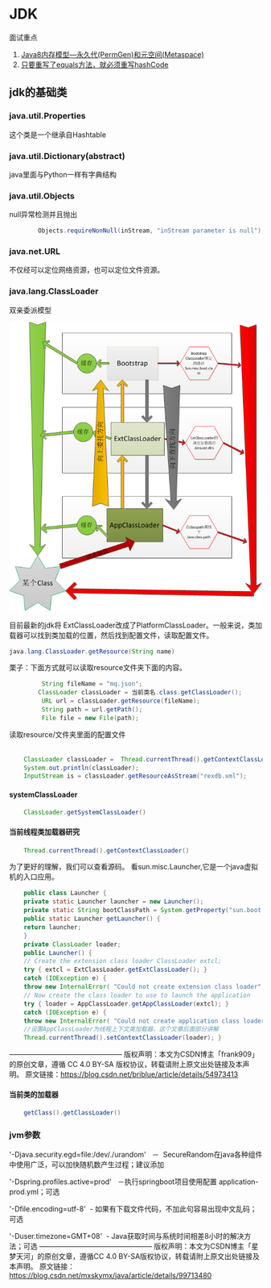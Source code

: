 JDK
===
面试重点

1. [Java8内存模型—永久代(PermGen)和元空间(Metaspace)](https://www.cnblogs.com/paddix/p/5309550.html)
1. [只要重写了equals方法，就必须重写hashCode](https://www.jianshu.com/p/da2c0129c270)

## jdk的基础类

### java.util.Properties
这个类是一个继承自Hashtable

### java.util.Dictionary(abstract)
java里面与Python一样有字典结构

### java.util.Objects
null异常检测并且抛出
```java
        Objects.requireNonNull(inStream, "inStream parameter is null");
```
### java.net.URL
不仅经可以定位网络资源，也可以定位文件资源。



###  java.lang.ClassLoader	

双亲委派模型

![](./img/classloader.png)

目前最新的jdk将 ExtClassLoader改成了PlatformClassLoader。一般来说，类加载器可以找到类加载的位置，然后找到配置文件，读取配置文件。

```java
java.lang.ClassLoader.getResource(String name)
```

栗子：下面方式就可以读取resource文件夹下面的内容。

```java
         String fileName = "mq.json";
		ClassLoader classLoader = 当前类名.class.getClassLoader();
         URL url = classLoader.getResource(fileName);
         String path = url.getPath();
         File file = new File(path);
```

读取resource/文件夹里面的配置文件

```java

    ClassLoader classLoader =  Thread.currentThread().getContextClassLoader();
    System.out.println(classLoader);
	InputStream is = classLoader.getResourceAsStream("rexdb.xml");
```


#### systemClassLoader

```java
	ClassLoader.getSystemClassLoader()
```

#### 当前线程类加载器研究
```java
	Thread.currentThread().getContextClassLoader()
```
为了更好的理解，我们可以查看源码。
看sun.misc.Launcher,它是一个java虚拟机的入口应用。
```java
	public class Launcher { 
	private static Launcher launcher = new Launcher(); 
	private static String bootClassPath = System.getProperty("sun.boot.class.path"); 
	public static Launcher getLauncher() { 
	return launcher; 
	} 
	private ClassLoader loader; 
	public Launcher() { 
	// Create the extension class loader ClassLoader extcl; 
	try { extcl = ExtClassLoader.getExtClassLoader(); } 
	catch (IOException e) { 
	throw new InternalError( "Could not create extension class loader", e); } 
	// Now create the class loader to use to launch the application 
	try { loader = AppClassLoader.getAppClassLoader(extcl); } 
	catch (IOException e) { 
	throw new InternalError( "Could not create application class loader", e); } 
	//设置AppClassLoader为线程上下文类加载器，这个文章后面部分讲解 
	Thread.currentThread().setContextClassLoader(loader); }

```

————————————————
版权声明：本文为CSDN博主「frank909」的原创文章，遵循 CC 4.0 BY-SA 版权协议，转载请附上原文出处链接及本声明。
原文链接：https://blog.csdn.net/briblue/article/details/54973413

#### 当前类的加载器
```java
 	getClass().getClassLoader()
```

### jvm参数

'-Djava.security.egd=file:/dev/./urandom'   －  SecureRandom在java各种组件中使用广泛，可以加快随机数产生过程；建议添加

'-Dspring.profiles.active=prod'   －执行springboot项目使用配置 application-prod.yml；可选

'-Dfile.encoding=utf-8'  - 如果有下载文件代码，不加此句容易出现中文乱码；可选

'-Duser.timezone=GMT+08'  - Java获取时间与系统时间相差8小时的解决方法；可选
————————————————
版权声明：本文为CSDN博主「星梦天河」的原创文章，遵循CC 4.0 BY-SA版权协议，转载请附上原文出处链接及本声明。
原文链接：https://blog.csdn.net/mxskymx/java/article/details/99713480